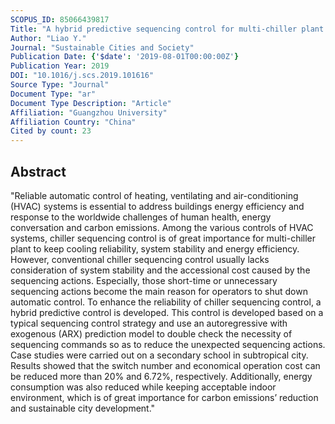 ```yaml
---
SCOPUS_ID: 85066439817
Title: "A hybrid predictive sequencing control for multi-chiller plant with considerations of indoor environment control, energy conservation and economical operation cost"
Author: "Liao Y."
Journal: "Sustainable Cities and Society"
Publication Date: {'$date': '2019-08-01T00:00:00Z'}
Publication Year: 2019
DOI: "10.1016/j.scs.2019.101616"
Source Type: "Journal"
Document Type: "ar"
Document Type Description: "Article"
Affiliation: "Guangzhou University"
Affiliation Country: "China"
Cited by count: 23
---
```


## Abstract
"Reliable automatic control of heating, ventilating and air-conditioning (HVAC) systems is essential to address buildings energy efficiency and response to the worldwide challenges of human health, energy conversation and carbon emissions. Among the various controls of HVAC systems, chiller sequencing control is of great importance for multi-chiller plant to keep cooling reliability, system stability and energy efficiency. However, conventional chiller sequencing control usually lacks consideration of system stability and the accessional cost caused by the sequencing actions. Especially, those short-time or unnecessary sequencing actions become the main reason for operators to shut down automatic control. To enhance the reliability of chiller sequencing control, a hybrid predictive control is developed. This control is developed based on a typical sequencing control strategy and use an autoregressive with exogenous (ARX) prediction model to double check the necessity of sequencing commands so as to reduce the unexpected sequencing actions. Case studies were carried out on a secondary school in subtropical city. Results showed that the switch number and economical operation cost can be reduced more than 20% and 6.72%, respectively. Additionally, energy consumption was also reduced while keeping acceptable indoor environment, which is of great importance for carbon emissions’ reduction and sustainable city development."
